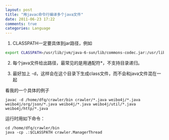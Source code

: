 ```yaml
---
layout: post
title: "用javac命令行编译多个java文件"
date: 2011-06-23 17:22
comments: true
categories: Language
---
```

1. CLASSPATH一定要具体到jar路径，例如

``` bash
export CLASSPATH=/usr/lib/jvm/java-6-sun/lib/commons-codec.jar:/usr/lib/jvm/java-6-sun/lib/commons-httpclient-3.1.jar:/usr/lib/jvm/java-6-sun/lib/commons-logging-1.1.jar:/usr/lib/jvm/java-6-sun/lib/dt.jar:/usr/lib/jvm/java-6-sun/lib/htmlconverter.jar:/usr/lib/jvm/java-6-sun/lib/jconsole.jar:/usr/lib/jvm/java-6-sun/lib/junit-4.1.jar:/usr/lib/jvm/java-6-sun/lib/mysql-connector-java-5.1.16-bin.jar:/usr/lib/jvm/java-6-sun/lib/sa-jdi.jar:/usr/lib/jvm/java-6-sun/lib/tools.jar
```

2. 每个java文件给出路径，最常见的是用通配符*，不支持目录递归。

3. 最好加上 -d，这样会在这个目录下生成class文件，而不会和java文件混在一起

看我的一个具体的例子

```
javac -d /home/dfq/crawler/bin crawler/*.java weibo4j/*.java weibo4j/org/json/*.java weibo4j/*.java weibo4j/util/*.java weibo4j/http/*.java
```

运行时用如下命令：

```
cd /home/dfq/crawler/bin
java -cp .:$CLASSPATH crawler.ManagerThread
```
